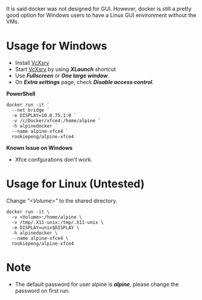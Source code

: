 It is said docker was not designed for GUI. However, docker is still a pretty good option for Windows users to have a Linux GUI environment without the VMs.

# Usage for Windows

* Install [VcXsrv](https://sourceforge.net/projects/vcxsrv/)
* Start [VcXsrv](https://sourceforge.net/projects/vcxsrv/) by using ***XLaunch*** shortcut
* Use ***Fullscreen*** or ***One large window***.
* On ***Extra settings*** page, check ***Disable access control***.

**PowerShell**
```
docker run -it `
  --net bridge `
  -e DISPLAY=10.0.75.1:0 `
  -v /c/Docker/xfce4:/home/alpine `
  -h alpinedocker `
  --name alpine-xfce4 `
  rookiepeng/alpine-xfce4
```

**Known Issue on Windows**

* Xfce confgurations don't work.

# Usage for Linux (Untested)

Change *"\<Volume\>"* to the shared directory.
```
docker run -it \
  -v <Volume>:/home/alpine \
  -v /tmp/.X11-unix:/tmp/.X11-unix \
  -e DISPLAY=unix$DISPLAY \
  -h alpinedocker \
  --name alpine-xfce4 \
  rookiepeng/alpine-xfce4
```

# Note

* The default password for user alpine is ***alpine***, please change the password on first run.

